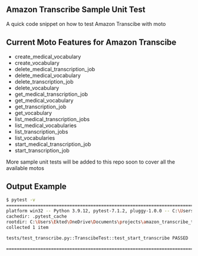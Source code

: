 ## Amazon Transcribe Sample Unit Test

A quick code snippet on how to test Amazon Transcibe with moto

## Current Moto Features for Amazon Transcibe
- create_medical_vocabulary
- create_vocabulary
- delete_medical_transcription_job
- delete_medical_vocabulary
- delete_transcription_job
- delete_vocabulary
- get_medical_transcription_job
- get_medical_vocabulary
- get_transcription_job
- get_vocabulary
- list_medical_transcription_jobs
- list_medical_vocabularies
- list_transcription_jobs
- list_vocabularies
- start_medical_transcription_job
- start_transcription_job

More sample unit tests will be added to this repo soon to cover all the available motos

## Output Example

```bash
$ pytest -v
====================================================================================================== test session starts =======================================================================================================
platform win32 -- Python 3.9.12, pytest-7.1.2, pluggy-1.0.0 -- C:\Users\Ekted\miniconda3\envs\aws\python.exe
cachedir: .pytest_cache
rootdir: C:\Users\Ekted\OneDrive\Documents\projects\amazon_transcribe_testing
collected 1 item

tests/test_transcribe.py::TranscibeTest::test_start_transcribe PASSED                                                                                                                                                       [100%]

======================================================================================================= 1 passed in 0.41s ========================================================================================================
```